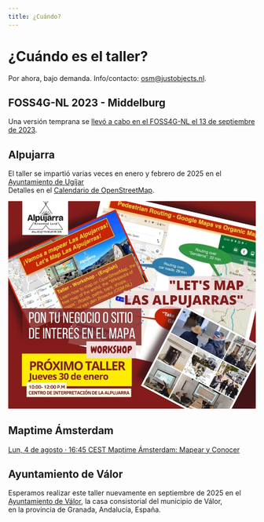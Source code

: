 ```yaml
---
title: ¿Cuándo?
---
```


# ¿Cuándo es el taller?
Por ahora, bajo demanda. Info/contacto: osm@justobjects.nl.

## FOSS4G-NL 2023 - Middelburg

Una versión temprana se [llevó a cabo en el FOSS4G-NL el 13 de septiembre de 2023](https://2023.foss4g.nl/workshops/#session-126).

## Alpujarra

El taller se impartió varias veces en enero y febrero de 2025 en el [Ayuntamiento de Ugíjar](https://www.ugijar.es/inicio/)  
Detalles en el [Calendario de OpenStreetMap](https://osmcal.org/event/3417/).

![when](assets/images/workshop-flyer-fb.jpg)

## Maptime Ámsterdam

[Lun, 4 de agosto · 16:45 CEST Maptime Ámsterdam: Mapear y Conocer](https://www.meetup.com/maptime-ams/events/309055084/)

## Ayuntamiento de Válor

Esperamos realizar este taller nuevamente en septiembre de 2025 en el  
[Ayuntamiento de Válor](https://www.openstreetmap.org/node/5588139457), 
la casa consistorial del municipio de Válor,  
en la provincia de Granada, Andalucía, España.
